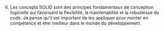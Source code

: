 6. Les concepts SOLID sont des principes fondamentaux de conception logicielle qui favorisent la flexibilité, la maintenabilité et la robustesse du code. Je pense qu'il est important de les appliquer pour monter en compétence et être meilleur dans le monde du développement.